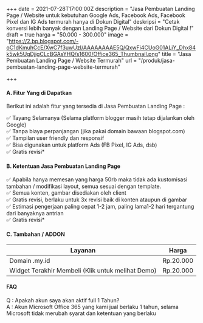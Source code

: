 +++
date = 2021-07-28T17:00:00Z
description = "Jasa Pembuatan Landing Page / Website untuk kebutuhan Google Ads, Facebook Ads, Facebook Pixel dan IG Ads termurah hanya di Dokun Digital"
deskripsi = "Cetak konversi lebih banyak dengan Landing Page / Website dari Dokun Digital !"
draft = true
harga = "50.000 - 300.000"
image = "https://2.bp.blogspot.com/-oC1dKmuhCcE/XwC7f3uwUzI/AAAAAAAAE5Q/QxwFi4CUoG01ALiY_Dhx84k5wk5UgDjigCLcBGAsYHQ/s1600/Office365_Thumbnail.png"
title = "Jasa Pembuatan Landing Page / Website Termurah"
url = "/produk/jasa-pembuatan-landing-page-website-termurah"

+++
#### A. Fitur Yang di Dapatkan

Berikut ini adalah fitur yang tersedia di Jasa Pembuatan Landing Page :

✅ Tayang Selamanya (Selama platform blogger masih tetap dijalankan oleh Google)  
✅ Tanpa biaya perpanjangan (jika pakai domain bawaan blogspot.com)  
✅ Tampilan user friendly dan responsif  
✅ Bisa digunakan untuk platform Ads (FB Pixel, IG Ads, dsb)  
✅ Gratis revisi*

#### B. Ketentuan Jasa Pembuatan Landing Page

✅ Apabila hanya memesan yang harga 50rb maka tidak ada kustomisasi tambahan / modifikasi layout, semua sesuai dengan template.  
✅ Semua konten, gambar disediakan oleh client  
✅ Gratis revisi, berlaku untuk 3x revisi baik di konten ataupun di gambar  
✅ Estimasi pengerjaan paling cepat 1-2 jam, paling lama1-2 hari tergantung dari banyaknya antrian  
✅ Gratis revisi*

#### C. Tambahan / ADDON

| **Layanan**    											| **Harga** |
| ----------- 												| ----------- |
| Domain .my.id      										| Rp.20.000       |
| Widget Terakhir Membeli (Klik untuk melihat Demo)   		| Rp.20.000        |

#### FAQ

Q : Apakah akun saya akan aktif full 1 Tahun?   
A : Akun Microsoft Office 365 yang kami jual berlaku 1 tahun, selama Microsoft tidak merubah syarat dan ketentuan yang berlaku